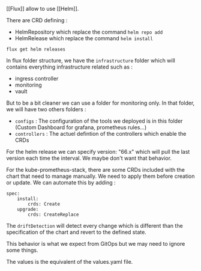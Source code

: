 [[Flux]] allow to use [[Helm]].

There are CRD defining :
- HelmRepository which replace the command `helm repo add`
- HelmRelease which replace the command `helm install`

```
flux get helm releases
```

In flux folder structure, we have the `infrastructure` folder which will contains everything infrastructure related such as : 
- ingress controller
- monitoring
- vault

But to be a bit cleaner we can use a folder for monitoring only.
In that folder, we will have two others folders : 
- `configs` : The configuration of the tools we deployed is in this folder (Custom Dashboard for grafana, prometheus rules...)
- `controllers` : The actuel defintion of the controllers which enable the CRDs

For the helm release we can specify version: "66.x" which will pull the last version each time the interval. We maybe don't want that behavior.

For the kube-prometheus-stack, there are some CRDs included with the chart that need to manage manually. We need to apply them before creation or update. We can automate this by adding : 
```
spec:
	install:
		crds: Create
	upgrade:
		crds: CreateReplace
```

The `driftDetection` will detect every change which is different than the specification of the chart and revert to the defined state. 

This behavior is what we expect from GitOps but we may need to ignore some things.

The values is the equivalent of the values.yaml file.